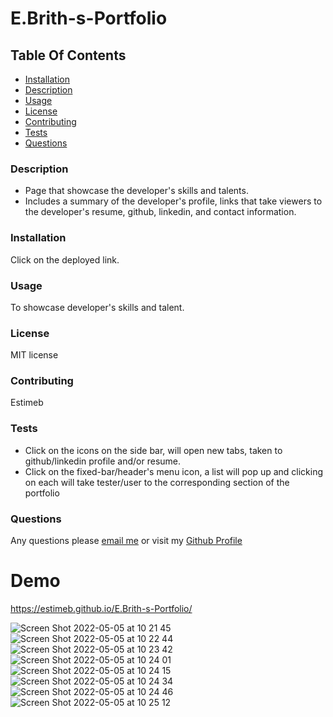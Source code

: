 # E.Brith-s-Portfolio

## Table Of Contents
* [Installation](#installation)
* [Description](#description)
* [Usage](#usage)
* [License](#license)
* [Contributing](#contributing)
* [Tests](#tests)
* [Questions](#questions)

### Description 
* Page that showcase the developer's skills and talents.
* Includes a summary of the developer's profile, links that take viewers to the developer's resume, github, linkedin, and contact information.

### Installation 
 Click on the deployed link. 

### Usage 
 To showcase developer's skills and talent.

### License 
 MIT license

### Contributing 
 Estimeb 

### Tests 
* Click on the icons on the side bar, will open new tabs, taken to github/linkedin profile and/or resume.
* Click on the fixed-bar/header's menu icon, a list will pop up and clicking on each will take tester/user to the corresponding section of the portfolio 

### Questions 
 Any questions please [email me](mailto:estimebrithnie@yahoo.com)
 or visit my [Github Profile](https://github.com/Estimeb)

# Demo
https://estimeb.github.io/E.Brith-s-Portfolio/


![Screen Shot 2022-05-05 at 10 21 45](https://user-images.githubusercontent.com/101056987/166980124-611904a3-fbe2-4f05-82ab-71ac2fce3282.jpeg)
![Screen Shot 2022-05-05 at 10 22 44](https://user-images.githubusercontent.com/101056987/166980196-3ea4c7d3-c980-4de8-a3c8-2184f776122d.jpeg)
![Screen Shot 2022-05-05 at 10 23 42](https://user-images.githubusercontent.com/101056987/166980243-4fbb0196-cbd8-448c-98fe-c235af597e26.jpeg)
![Screen Shot 2022-05-05 at 10 24 01](https://user-images.githubusercontent.com/101056987/166980291-806327f5-57f0-4bce-8ea9-31a595dac30e.jpeg)
![Screen Shot 2022-05-05 at 10 24 15](https://user-images.githubusercontent.com/101056987/166980312-a0173646-22a7-4235-a8a7-cf1d12df0082.jpeg)
![Screen Shot 2022-05-05 at 10 24 34](https://user-images.githubusercontent.com/101056987/166980337-5481c297-7fe7-4984-8a7f-ad80aad53490.jpeg)
![Screen Shot 2022-05-05 at 10 24 46](https://user-images.githubusercontent.com/101056987/166980368-89f10362-d29a-4f17-9449-c398715c2968.jpeg)
![Screen Shot 2022-05-05 at 10 25 12](https://user-images.githubusercontent.com/101056987/166980385-d7611d45-2f91-4527-9c18-80ce28470d5a.jpeg)
